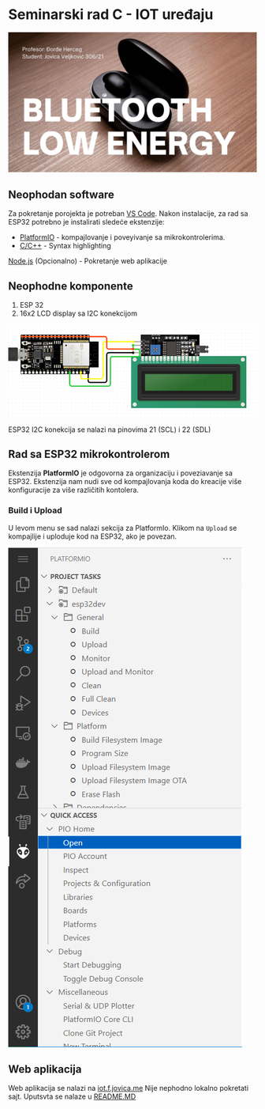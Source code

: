 # Seminarski rad C - IOT uređaju
![img](.github/assets/BLUETOOTHLOWENERGY.jpg)

## Neophodan software

Za pokretanje porojekta je potreban [VS Code](https://code.visualstudio.com/). Nakon instalacije, za rad sa ESP32 potrebno je instalirati sledeće ekstenzije:
- [PlatformIO](https://marketplace.visualstudio.com/items?itemName=platformio.platformio-ide) - kompajlovanje i poveyivanje sa mikrokontrolerima.
- [C/C++](https://marketplace.visualstudio.com/items?itemName=ms-vscode.cpptools) - Syntax highlighting 

[Node.js](https://nodejs.org/en) (Opcionalno) - Pokretanje web aplikacije


## Neophodne komponente
1. ESP 32
2. 16x2 LCD display sa I2C konekcijom

![img](.github/assets/b.png)

ESP32 I2C konekcija se nalazi na pinovima 21 (SCL) i 22 (SDL) 

## Rad sa ESP32 mikrokontrolerom

Ekstenzija **PlatformIO** je odgovorna za organizaciju i poveziavanje sa ESP32. Ekstenzija nam nudi sve od kompajlovanja koda do kreacije više konfiguracije za više različitih kontolera. 

### Build i Upload

U levom menu se sad nalazi sekcija za PlatformIo. Klikom na `Upload` se kompajlije i uploduje kod na ESP32, ako je povezan.

![img](.github/assets/meni.png)



## Web aplikacija

Web aplikacija se nalazi na [iot.f.jovica.me](https://iot.f.jovica.me)
Nije nephodno lokalno pokretati sajt. Uputsvta se nalaze u [README.MD](web/README.md)